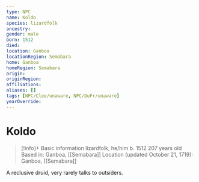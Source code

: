 ```yaml
---
type: NPC
name: Koldo
species: lizardfolk
ancestry: 
gender: male
born: 1512
died: 
location: Ganboa
locationRegion: Semabara
home: Ganboa
homeRegion: Semabara
origin:
originRegion:
affiliations: 
aliases: []
tags: [NPC/Clee/unaware, NPC/DuFr/unaware]
yearOverride: 
---
```


# Koldo
>[!info]+ Basic information
>lizardfolk, he/him
>b. 1512
>207 years old
>Based in: Ganboa, [[Semabara]]
>Location (updated October 21, 1719): Ganboa, [[Semabara]]

A reclusive druid, very rarely talks to outsiders.